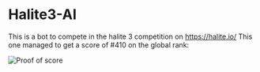 # Halite3-AI

This is a bot to compete in the halite 3 competition on https://halite.io/
This one managed to get a score of #410 on the global rank:


![Proof of score](https://i.imgur.com/iHNNphn.png)
